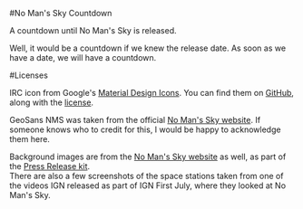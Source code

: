 #No Man's Sky Countdown

A countdown until No Man's Sky is released.

Well, it would be a countdown if we knew the release date. As soon as we have a date, we will have a countdown.

#Licenses

IRC icon from Google's [Material Design Icons](https://www.google.com/design/icons/). You can find them on [GitHub](https://github.com/google/material-design-icons), along with the [license](https://github.com/google/material-design-icons/blob/master/LICENSE).

GeoSans NMS was taken from the official [No Man's Sky website](http://www.no-mans-sky.com/about/). If someone knows who to credit for this, I would be happy to acknowledge them here.

Background images are from the [No Man's Sky website](http://www.no-mans-sky.com/about/) as well, as part of the [Press Release kit](http://no-mans-sky.com/press/sheet.php?p=no_man%27s_sky#images).  
There are also a few screenshots of the space stations taken from one of the videos IGN released as part of IGN First July, where they looked at No Man's Sky.
